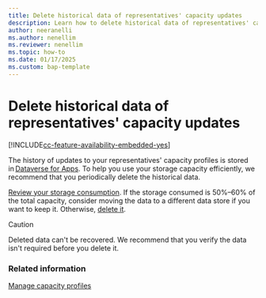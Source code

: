 ```yaml
---
title: Delete historical data of representatives' capacity updates
description: Learn how to delete historical data of representatives' capacity profile updates in Dynamics 365 Customer Service.
author: neeranelli
ms.author: nenellim
ms.reviewer: nenellim
ms.topic: how-to
ms.date: 01/17/2025
ms.custom: bap-template
---
```


# Delete historical data of representatives' capacity updates

[!INCLUDE[cc-feature-availability-embedded-yes](../../includes/cc-feature-availability-embedded-yes.md)]

The history of updates to your representatives' capacity profiles is stored in [Dataverse for Apps](/power-platform/admin/capacity-storage). To help you use your storage capacity efficiently, we recommend that you periodically delete the historical data.

[Review your storage consumption](/power-platform/admin/capacity-storage#capacity-page-details). If the storage consumed is 50%&ndash;60% of the total capacity, consider moving the data to a different data store if you want to keep it. Otherwise, [delete it](/power-platform/admin/delete-bulk-records).

> [!CAUTION]
> Deleted data can't be recovered. We recommend that you verify the data isn't required before you delete it.

### Related information

[Manage capacity profiles](capacity-profiles.md)  
